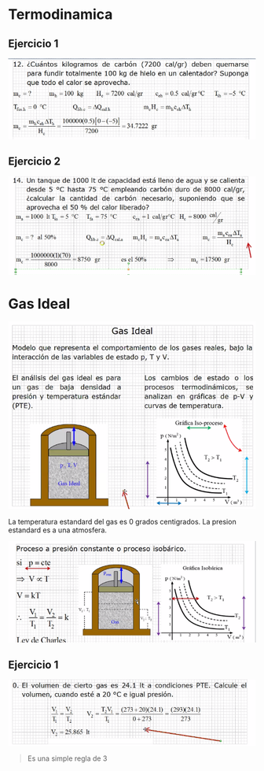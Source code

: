 # Termodinamica

## Ejercicio 1

![eje1](./img/2021-11-29-09-05.png)

## Ejercicio 2

![eje2](./img/2021-11-29-09-07.png)

# Gas Ideal

![eje1](./img/2021-11-29-09-15.png)

La temperatura estandard del gas es 0 grados centigrados.
La presion estandard es a una atmosfera.

![eje1](./img/2021-11-29-09-36.png)

## Ejercicio 1

![eje1](./img/2021-11-29-09-52.png)

> Es una simple regla de 3
